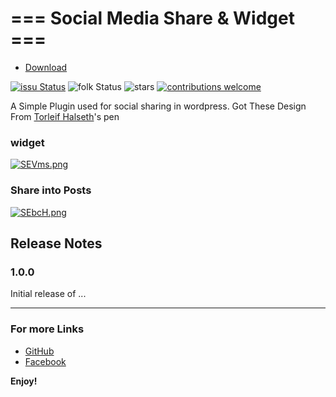 # === Social Media Share & Widget ===

- [Download](https://wordpress.org/plugins/social-media-share-and-widget/)

[![issu Status](https://img.shields.io/github/issues/codenrx/Social-Media-Share-Widget)](https://github.com/codenrx/Social-Media-Share-Widget/issues)
![folk Status](https://img.shields.io/github/forks/codenrx/Social-Media-Share-Widget)
![stars](https://img.shields.io/github/stars/codenrx/Social-Media-Share-Widget)
[![contributions welcome](https://img.shields.io/badge/contributions-welcome-brightgreen.svg?style=flat)](https://github.com/IANirab/laravel-reset-password/issues)

A Simple Plugin used for social sharing in wordpress. Got These Design From [Torleif Halseth](https://codepen.io/thalseth/pen/saqIj)'s pen

### widget

[![SEVms.png](https://b.imge.to/2019/08/27/SEVms.png)](https://imge.to/i/SEVms)

### Share into Posts

[![SEbcH.png](https://b.imge.to/2019/08/27/SEbcH.png)](https://imge.to/i/SEbcH)


## Release Notes

### 1.0.0

Initial release of ...

---

### For more Links

- [GitHub](https://github.com/IANirab/)
- [Facebook](https://web.facebook.com/istiaq.nirab.1)

**Enjoy!**